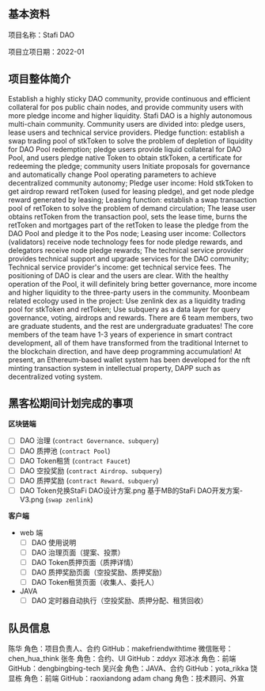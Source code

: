 ## 基本资料

项目名称：Stafi DAO

项目立项日期：2022-01

## 项目整体简介

Establish a highly sticky DAO community, provide continuous and efficient collateral for pos public chain nodes, and provide community users with more pledge income and higher liquidity.
Stafi DAO is a highly autonomous multi-chain community. Community users are divided into: pledge users, lease users and technical service providers.
Pledge function: establish a swap trading pool of stkToken to solve the problem of depletion of liquidity for DAO Pool redemption; pledge users provide liquid collateral for DAO Pool, and users pledge native Token to obtain stkToken, a certificate for redeeming the pledge; community users Initiate proposals for governance and automatically change Pool operating parameters to achieve decentralized community autonomy;
Pledge user income: Hold stkToken to get airdrop reward retToken (used for leasing pledge), and get node pledge reward generated by leasing;
Leasing function: establish a swap transaction pool of retToken to solve the problem of demand circulation;
The lease user obtains retToken from the transaction pool, sets the lease time, burns the retToken and mortgages part of the retToken to lease the pledge from the DAO Pool and pledge it to the Pos node;
Leasing user income: Collectors (validators) receive node technology fees for node pledge rewards, and delegators receive node pledge rewards;
The technical service provider provides technical support and upgrade services for the DAO community;
Technical service provider's income: get technical service fees.
The positioning of DAO is clear and the users are clear. With the healthy operation of the Pool, it will definitely bring better governance, more income and higher liquidity to the three-party users in the community.
Moonbeam related ecology used in the project:
Use zenlink dex as a liquidity trading pool for stkToken and retToken;
Use subquery as a data layer for query governance, voting, airdrops and rewards.
There are 6 team members, two are graduate students, and the rest are undergraduate graduates! The core members of the team have 1-3 years of experience in smart contract development, all of them have transformed from the traditional Internet to the blockchain direction, and have deep programming accumulation! At present, an Ethereum-based wallet system has been developed for the nft minting transaction system in intellectual property,
DAPP such as decentralized voting system.

## 黑客松期间计划完成的事项

**区块链端**

  - [ ] DAO 治理 (`contract Governance、subquery`)
  - [ ] DAO 质押池 (`contract Pool`)
  - [ ] DAO Token租赁 (`contract Faucet`)
  - [ ] DAO 空投奖励 (`contract Airdrop、subquery`)
  - [ ] DAO 质押奖励 (`contract Reward、subquery`)
  - [ ] DAO Token兑换StaFi DAO设计方案.png
    基于MB的StaFi DAO开发方案-V3.png (`swap zenlink`)

**客户端**

- web 端
  - [ ] DAO 使用说明
  - [ ] DAO 治理页面（提案、投票）
  - [ ] DAO Token质押页面（质押详情）
  - [ ] DAO 质押奖励页面（空投奖励、质押奖励）
  - [ ] DAO Token租赁页面（收集人、委托人）

- JAVA
  - [ ] DAO 定时器自动执行（空投奖励、质押分配、租赁回收）

## 队员信息
陈华
角色：项目负责人、合约
GitHub：makefriendwithtime
微信账号：chen_hua_think
张冬
角色：合约、UI
GitHub：zddyx
邓冰冰
角色：前端
GitHub：dengbingbing-tech
吴兴金
角色：JAVA、合约
GitHub：yota_rikka
饶显栋
角色：前端
GitHub：raoxiandong
adam chang
角色：技术顾问、外宣
